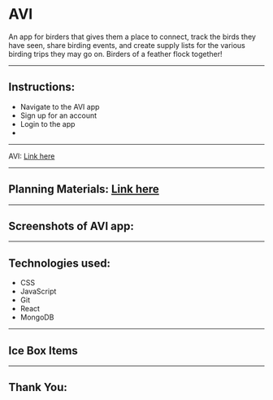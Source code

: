 # AVI

An app for birders that gives them a place to connect, track the birds they have seen, share birding events, and create supply lists for the various birding trips they may go on.  Birders of a feather flock together!

***

## Instructions:
* Navigate to the AVI app
* Sign up for an account
* Login to the app
* 


***

AVI: [Link here]()

***

## Planning Materials: [Link here](https://trello.com/invite/b/1NF404bv/ATTIe2bd351d8e5cc711db9e2ab7fd18da1bD084E057/🦤🐣bird-watching🦆)

***

## Screenshots of AVI app:

***

## Technologies used:
* CSS
* JavaScript
* Git
* React
* MongoDB


***

## Ice Box Items

***

## Thank You:



